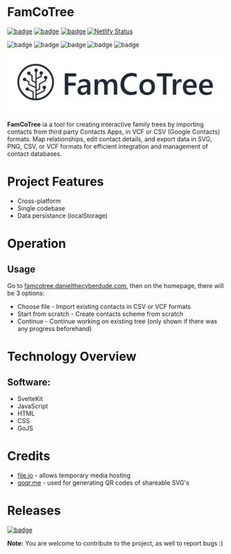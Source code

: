 # FamCoTree

[![badge](https://img.shields.io/badge/license-MIT-success.svg)](https://opensource.org/license/mit)
[![badge](https://img.shields.io/badge/support-PayPal-blue.svg)](https://paypal.me/d4li3n)
[![badge](https://img.shields.io/badge/publication-danielthecyberdude.com-purple.svg)](https://danielthecyberdude.com/project/famcotree)
[![Netlify Status](https://api.netlify.com/api/v1/badges/e03a33ff-5b6b-48f7-af54-2ddc47c8a0ed/deploy-status)](https://app.netlify.com/sites/famcotree/deploys)

![badge](https://img.shields.io/badge/technology-SvelteKit-green.svg)
![badge](https://img.shields.io/badge/technology-JavaScript-green.svg)
![badge](https://img.shields.io/badge/technology-HTML-green.svg)
![badge](https://img.shields.io/badge/technology-CSS-green.svg)
![badge](https://img.shields.io/badge/technology-GoJS-green.svg)

![header image](https://github.com/D4LI3N/FamCoTree/blob/main/x.png?raw=true)

**FamCoTree** ia a tool for creating interactive family trees by importing contacts from third party Contacts Apps, in VCF or CSV (Google Contacts) formats. Map relationships, edit contact details, and export data in SVG, PNG, CSV, or VCF formats for efficient integration and management of contact databases.

# Project Features

- Cross-platform
- Single codebase
- Data persistance (localStorage)

# Operation

## Usage

Go to [famcotree.danielthecyberdude.com](https://famcotree.danielthecyberdude.com),
then on the homepage, there will be 3 options:

- Choose file - Import existing contacts in CSV or VCF formats
- Start from scratch - Create contacts scheme from scratch
- Continue - Continue working on existing tree (only shown if there was any progress beforehand)

# Technology Overview

## Software:

- SvelteKit
- JavaScript
- HTML
- CSS
- GoJS

# Credits

- [file.io](https://file.io) - allows temporary media hosting
- [goqr.me](https://goqr.me) - used for generating QR codes of shareable SVG's

# Releases

[![badge](https://img.shields.io/badge/Web-0078D6?style=for-the-badge&logo=svelte&logoColor=white)](https://famcotree.danielthecyberdude.com)
<br>

**Note:** You are welcome to contribute to the project, as well to report bugs :)

